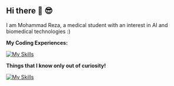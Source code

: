## Hi there 👋 😎

I am Mohammad Reza, a medical student with an interest in AI and biomedical technologies :)
</b>

**My Coding Experiences:**

[![My Skills](https://skillicons.dev/icons?i=py,pytorch,r,sklearn,fastapi,ubuntu,linux,windows,git,github,mysql,vscode,vim,md,regex )](https://skillicons.dev)

**Things that I know only out of curiosity!**

[![My Skills](https://skillicons.dev/icons?i=js,html,css,wordpress)](https://skillicons.dev)
